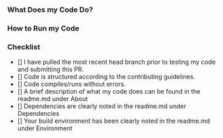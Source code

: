 ### What Does my Code Do?

### How to Run my Code

### Checklist
- [] I have pulled the most recent head branch prior to testing my code and submitting this PR.
- [] Code is structured according to the contributing guidelines.
- [] Code compiles/runs without errors.
- [] A brief description of what my code does can be found in the readme.md under About
- [] Dependencies are clearly noted in the readme.md under Dependencies
- [] Your build environment has been clearly noted in the readme.md under Environment

